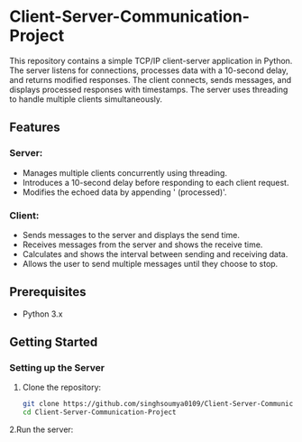 # Client-Server-Communication-Project
This repository contains a simple TCP/IP client-server application in Python. The server listens for connections, processes data with a 10-second delay, and returns modified responses. The client connects, sends messages, and displays processed responses with timestamps. The server uses threading to handle multiple clients simultaneously.


## Features

### Server:
- Manages multiple clients concurrently using threading.
- Introduces a 10-second delay before responding to each client request.
- Modifies the echoed data by appending ' (processed)'.

### Client:
- Sends messages to the server and displays the send time.
- Receives messages from the server and shows the receive time.
- Calculates and shows the interval between sending and receiving data.
- Allows the user to send multiple messages until they choose to stop.

## Prerequisites
- Python 3.x

## Getting Started

### Setting up the Server
1. Clone the repository:
   ```bash
   git clone https://github.com/singhsoumya0109/Client-Server-Communication-Project.git
   cd Client-Server-Communication-Project
2.Run the server:
   








